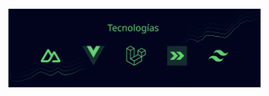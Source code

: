 [![Header](https://github.com/andreshrios/andreshrios/blob/main/banner.svg?raw=true "Header")](https://github.com/andreshrios)
